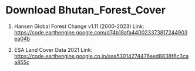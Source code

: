 # Download Bhutan_Forest_Cover

1. Hansen Global Forest Change v1.11 (2000-2023)
Link: https://code.earthengine.google.com/d74b18afa440023373817244903ea04b

2. ESA Land Cover Data 2021
Link: https://code.earthengine.google.co.in/aaa53014274476aed8838f6c3caa855c

